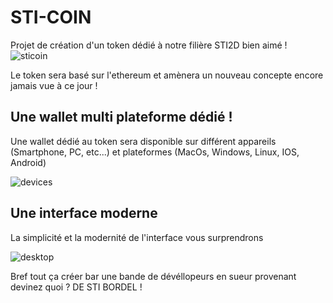 # STI-COIN
Projet de création d'un token dédié à notre filière STI2D bien aimé !
![sticoin](https://cdn.discordapp.com/attachments/854713737080340492/872840798285222019/sticoin.png)

Le token sera basé sur l'ethereum et amènera un nouveau concepte encore jamais vue à ce jour !

## Une wallet multi plateforme dédié !
Une wallet dédié au token sera disponible sur différent appareils (Smartphone, PC, etc...) et plateformes (MacOs, Windows, Linux, IOS, Android)

![devices](https://cdn.discordapp.com/attachments/854713737080340492/872840767570321478/presentation.png)

## Une interface moderne
La simplicité et la modernité de l'interface vous surprendrons

![desktop](https://cdn.discordapp.com/attachments/854713737080340492/872840837254484038/desktop.png)

Bref tout ça créer bar une bande de dévéllopeurs en sueur provenant devinez quoi ? DE STI BORDEL !
